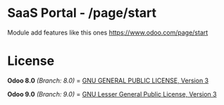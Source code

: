 SaaS Portal - /page/start
=========================

Module add features like this ones https://www.odoo.com/page/start

License
========

**Odoo 8.0** *(Branch: 8.0)* = [GNU GENERAL PUBLIC LICENSE, Version 3](http://www.gnu.org/licenses/gpl.html)

**Odoo 9.0** *(Branch: 9.0)* = [GNU Lesser General Public License, Version 3](http://www.gnu.org/licenses/lgpl.html)
